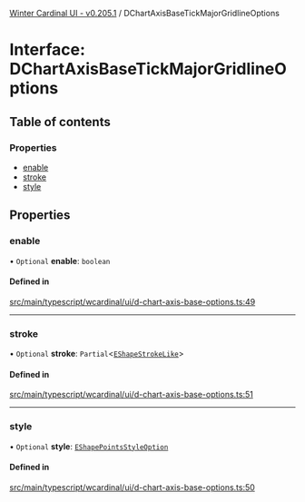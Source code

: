 [Winter Cardinal UI - v0.205.1](../index.md) / DChartAxisBaseTickMajorGridlineOptions

# Interface: DChartAxisBaseTickMajorGridlineOptions

## Table of contents

### Properties

- [enable](DChartAxisBaseTickMajorGridlineOptions.md#enable)
- [stroke](DChartAxisBaseTickMajorGridlineOptions.md#stroke)
- [style](DChartAxisBaseTickMajorGridlineOptions.md#style)

## Properties

### enable

• `Optional` **enable**: `boolean`

#### Defined in

[src/main/typescript/wcardinal/ui/d-chart-axis-base-options.ts:49](https://github.com/winter-cardinal/winter-cardinal-ui/blob/v0.205.1/src/main/typescript/wcardinal/ui/d-chart-axis-base-options.ts#L49)

___

### stroke

• `Optional` **stroke**: `Partial`<[`EShapeStrokeLike`](EShapeStrokeLike.md)\>

#### Defined in

[src/main/typescript/wcardinal/ui/d-chart-axis-base-options.ts:51](https://github.com/winter-cardinal/winter-cardinal-ui/blob/v0.205.1/src/main/typescript/wcardinal/ui/d-chart-axis-base-options.ts#L51)

___

### style

• `Optional` **style**: [`EShapePointsStyleOption`](../index.md#eshapepointsstyleoption)

#### Defined in

[src/main/typescript/wcardinal/ui/d-chart-axis-base-options.ts:50](https://github.com/winter-cardinal/winter-cardinal-ui/blob/v0.205.1/src/main/typescript/wcardinal/ui/d-chart-axis-base-options.ts#L50)
